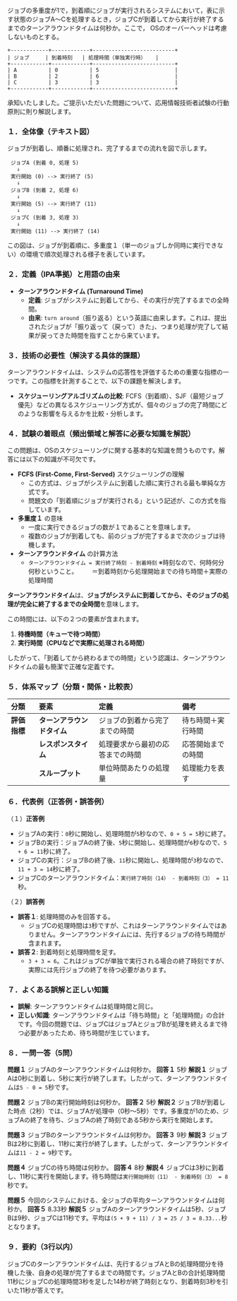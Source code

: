 

ジョブの多重度が1で，到着順にジョブが実行されるシステムにおいて，表に示す状態のジョブA～Cを処理するとき，ジョブCが到着してから実行が終了するまでのターンアラウンドタイムは何秒か。ここで， OSのオーバーヘッドは考慮しないものとする。

```
+------------+------------+--------------------------+
| ジョブ     | 到着時刻   | 処理時間（単独実行時）   |
+------------+------------+--------------------------+
| A          | 0          | 5                        |
| B          | 2          | 6                        |
| C          | 3          | 3                        |
+------------+------------+--------------------------+
```

承知いたしました。ご提示いただいた問題について、応用情報技術者試験の行動原則に則り解説します。

### １．全体像（テキスト図）

ジョブが到着し、順番に処理され、完了するまでの流れを図で示します。

```
 ジョブA (到着 0, 処理 5)
   ↓
 実行開始 (0) --> 実行終了 (5)
   ↓
 ジョブB (到着 2, 処理 6)
   ↓
 実行開始 (5) --> 実行終了 (11)
   ↓
 ジョブC (到着 3, 処理 3)
   ↓
 実行開始 (11) --> 実行終了 (14)
```

この図は、ジョブが到着順に、多重度１（単一のジョブしか同時に実行できない）の環境で順次処理される様子を表しています。

### ２．定義（IPA準拠）と用語の由来

  * **ターンアラウンドタイム (Turnaround Time)**
      * **定義**: ジョブがシステムに到着してから、その実行が完了するまでの全時間。
      * **由来**: `turn around`（振り返る）という英語に由来します。これは、提出されたジョブが「振り返って（戻って）きた」、つまり処理が完了して結果が戻ってきた時間を指すことから来ています。

### ３．技術の必要性（解決する具体的課題）

ターンアラウンドタイムは、システムの応答性を評価するための重要な指標の一つです。この指標を計測することで、以下の課題を解決します。


  * **スケジューリングアルゴリズムの比較**: FCFS（到着順）、SJF（最短ジョブ優先）などの異なるスケジューリング方式が、個々のジョブの完了時間にどのような影響を与えるかを比較・分析します。

### ４．試験の着眼点（頻出領域と解答に必要な知識を解説）

この問題は、OSのスケジューリングに関する基本的な知識を問うものです。解答には以下の知識が不可欠です。

  * **FCFS (First-Come, First-Served)** スケジューリングの理解
      * この方式は、ジョブがシステムに到着した順に実行される最も単純な方式です。
      * 問題文の「到着順にジョブが実行される」という記述が、この方式を指しています。
  * **多重度１** の意味
      * 一度に実行できるジョブの数が１であることを意味します。
      * 複数のジョブが到着しても、前のジョブが完了するまで次のジョブは待機します。
  * **ターンアラウンドタイム** の計算方法
      * `ターンアラウンドタイム = 実行終了時刻 - 到着時刻` ※時刻なので、何時何分何秒ということ。
      　　＝到着時刻から処理開始までの待ち時間＋実際の処理時間



**ターンアラウンドタイム**は、**ジョブがシステムに到着してから、そのジョブの処理が完全に終了するまでの全時間**を意味します。

この時間には、以下の２つの要素が含まれます。

1.  **待機時間（キューで待つ時間）**
2.  **実行時間（CPUなどで実際に処理される時間）**

したがって、「到着してから終わるまでの時間」という認識は、ターンアラウンドタイムの最も簡潔で正確な定義です。


### ５．体系マップ（分類・関係・比較表）

| 分類 | 要素 | 定義 | 備考 |
| :--- | :--- | :--- | :--- |
| **評価指標** | **ターンアラウンドタイム** | ジョブの到着から完了までの時間 | 待ち時間＋実行時間 |
| | **レスポンスタイム** | 処理要求から最初の応答までの時間 | 応答開始までの時間 |
| | **スループット** | 単位時間あたりの処理量 | 処理能力を表す |

### ６．代表例（正答例・誤答例）

（１）**正答例**

  * ジョブAの実行：`0`秒に開始し、処理時間が`5`秒なので、`0 + 5 = 5`秒に終了。
  * ジョブBの実行：ジョブAの終了後、`5`秒に開始し、処理時間が`6`秒なので、`5 + 6 = 11`秒に終了。
  * ジョブCの実行：ジョブBの終了後、`11`秒に開始し、処理時間が`3`秒なので、`11 + 3 = 14`秒に終了。
  * ジョブCのターンアラウンドタイム：`実行終了時刻（14） - 到着時刻（3） = 11`秒。

（２）**誤答例**

  * **誤答１**: 処理時間のみを回答する。
      * ジョブCの処理時間は`3`秒ですが、これはターンアラウンドタイムではありません。ターンアラウンドタイムには、先行するジョブの待ち時間が含まれます。
  * **誤答２**: 到着時刻と処理時間を足す。
      * `3 + 3 = 6`。これはジョブCが単独で実行される場合の終了時刻ですが、実際には先行ジョブの終了を待つ必要があります。

### ７．よくある誤解と正しい知識

  * **誤解**: ターンアラウンドタイムは処理時間と同じ。
  * **正しい知識**: ターンアラウンドタイムは「待ち時間」と「処理時間」の合計です。今回の問題では、ジョブCはジョブAとジョブBが処理を終えるまで待つ必要があったため、待ち時間が生じています。

### ８．一問一答（5問）

**問題１**
ジョブAのターンアラウンドタイムは何秒か。
**回答１**
5秒
**解説１**
ジョブAは0秒に到着し、5秒に実行が終了します。したがって、ターンアラウンドタイムは`5 - 0 = 5`秒です。

**問題２**
ジョブBの実行開始時刻は何秒か。
**回答２**
5秒
**解説２**
ジョブBが到着した時点（2秒）では、ジョブAが処理中（0秒～5秒）です。多重度が1のため、ジョブAの終了を待ち、ジョブAの終了時刻である5秒から実行を開始します。

**問題３**
ジョブBのターンアラウンドタイムは何秒か。
**回答３**
9秒
**解説３**
ジョブBは2秒に到着し、11秒に実行が終了します。したがって、ターンアラウンドタイムは`11 - 2 = 9`秒です。

**問題４**
ジョブCの待ち時間は何秒か。
**回答４**
8秒
**解説４**
ジョブCは3秒に到着し、11秒に実行を開始します。待ち時間は`実行開始時刻（11） - 到着時刻（3） = 8`秒です。

**問題５**
今回のシステムにおける、全ジョブの平均ターンアラウンドタイムは何秒か。
**回答５**
8.33秒
**解説５**
ジョブAのターンアラウンドタイムは5秒、ジョブBは9秒、ジョブCは11秒です。平均は`(5 + 9 + 11) / 3 = 25 / 3 = 8.33...`秒となります。

### ９．要約（3行以内）

ジョブCのターンアラウンドタイムは、先行するジョブAとBの処理時間分を待機した後、自身の処理が完了するまでの時間です。ジョブAとBの合計処理時間11秒にジョブCの処理時間3秒を足した14秒が終了時刻となり、到着時刻3秒を引いた11秒が答えです。